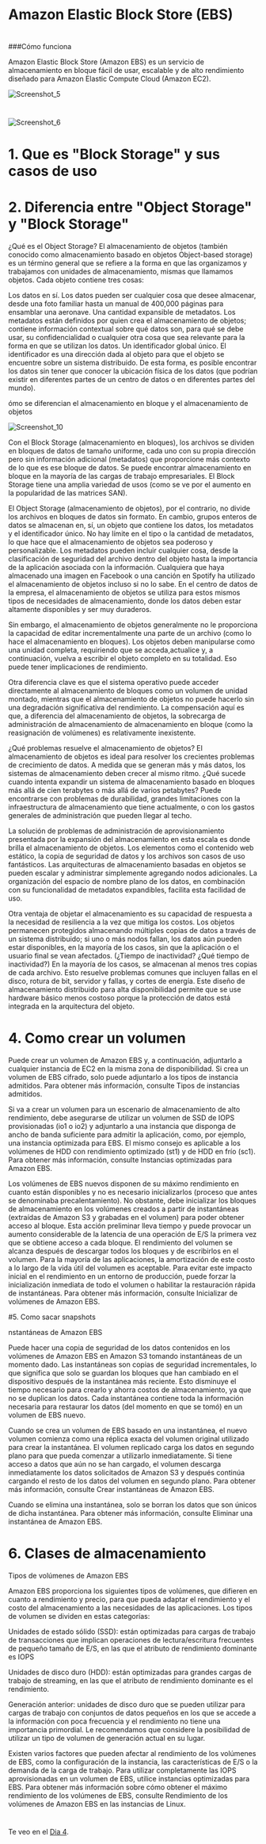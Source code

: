 
# Amazon Elastic Block Store (EBS)

#

###Cómo funciona

Amazon Elastic Block Store (Amazon EBS) es un servicio de almacenamiento en bloque fácil de usar, escalable y de alto rendimiento diseñado para Amazon Elastic Compute Cloud (Amazon EC2).


![Screenshot_5](https://user-images.githubusercontent.com/105083569/174698642-63999772-64dd-4f8a-9e66-0b277f1043d5.png)


#

![Screenshot_6](https://user-images.githubusercontent.com/105083569/174698675-38bae74d-8163-41de-a4b8-30005c324148.png)



# 1.	Que es "Block Storage" y sus casos de uso
# 2.	Diferencia entre "Object Storage" y "Block Storage"


¿Qué es el  Object Storage?
El almacenamiento de objetos (también conocido como almacenamiento basado en objetos Object-based storage) es un término general que se refiere a la forma en que las organizamos y trabajamos con unidades de almacenamiento, mismas que llamamos objetos. Cada objeto contiene tres cosas:

Los datos en sí. Los datos pueden ser cualquier cosa que desee almacenar, desde una foto familiar hasta un manual de 400,000 páginas para ensamblar una aeronave.
Una cantidad expansible de metadatos. Los metadatos están definidos por quien crea el almacenamiento de objetos; contiene información contextual sobre qué datos son, para qué se debe usar, su confidencialidad o cualquier otra cosa que sea relevante para la forma en que se utilizan los datos.
Un identificador global único. El identificador es una dirección dada al objeto para que el objeto se encuentre sobre un sistema distribuido. De esta forma, es posible encontrar los datos sin tener que conocer la ubicación física de los datos (que podrían existir en diferentes partes de un centro de datos o en diferentes partes del mundo).


ómo se diferencian el almacenamiento en bloque y el almacenamiento de objetos

![Screenshot_10](https://user-images.githubusercontent.com/105083569/174704738-15ec4ef1-9295-4bc8-a77d-de442359936d.png)

Con el Block Storage (almacenamiento en bloques), los archivos se dividen en bloques de datos de tamaño uniforme, cada uno con su propia dirección pero sin información adicional (metadatos) que proporcione más contexto de lo que es ese bloque de datos. Se puede encontrar almacenamiento en bloque en la mayoría de las cargas de trabajo empresariales. El Block Storage tiene una amplia variedad de usos (como se ve por el aumento en la popularidad de las matrices SAN).

El Object Storage (almacenamiento de objetos), por el contrario, no divide los archivos en bloques de datos sin formato. En cambio, grupos enteros de datos se almacenan en, sí, un objeto que contiene los datos, los metadatos y el identificador único. No hay límite en el tipo o la cantidad de metadatos, lo que hace que el almacenamiento de objetos sea poderoso y personalizable. Los metadatos pueden incluir cualquier cosa, desde la clasificación de seguridad del archivo dentro del objeto hasta la importancia de la aplicación asociada con la información. Cualquiera que haya almacenado una imagen en Facebook o una canción en Spotify ha utilizado el almacenamiento de objetos incluso si no lo sabe. En el centro de datos de la empresa, el almacenamiento de objetos se utiliza para estos mismos tipos de necesidades de almacenamiento, donde los datos deben estar altamente disponibles y ser muy duraderos.

Sin embargo, el almacenamiento de objetos generalmente no le proporciona la capacidad de editar incrementalmente una parte de un archivo (como lo hace el almacenamiento en bloques). Los objetos deben manipularse como una unidad completa, requiriendo que se acceda,actualice y, a continuación, vuelva a escribir el objeto completo en su totalidad. Eso puede tener implicaciones de rendimiento.

Otra diferencia clave es que el sistema operativo puede acceder directamente al almacenamiento de bloques como un volumen de unidad montado, mientras que el almacenamiento de objetos no puede hacerlo sin una degradación significativa del rendimiento. La compensación aquí es que, a diferencia del almacenamiento de objetos, la sobrecarga de administración de almacenamiento de almacenamiento en bloque (como la reasignación de volúmenes) es relativamente inexistente.

¿Qué problemas resuelve el almacenamiento de objetos?
El almacenamiento de objetos es ideal para resolver los crecientes problemas de crecimiento de datos. A medida que se generan más y más datos, los sistemas de almacenamiento deben crecer al mismo ritmo. ¿Qué sucede cuando intenta expandir un sistema de almacenamiento basado en bloques más allá de cien terabytes o más allá de varios petabytes? Puede encontrarse con problemas de durabilidad, grandes limitaciones con la infraestructura de almacenamiento que tiene actualmente, o con los gastos generales de administración que pueden llegar al techo.

La solución de problemas de administración de aprovisionamiento presentada por la expansión del almacenamiento en esta escala es donde brilla el almacenamiento de objetos. Los elementos como el contenido web estático, la copia de seguridad de datos y los archivos son casos de uso fantásticos. Las arquitecturas de almacenamiento basadas en objetos se pueden escalar y administrar simplemente agregando nodos adicionales. La organización del espacio de nombre plano de los datos, en combinación con su funcionalidad de metadatos expandibles, facilita esta facilidad de uso.

Otra ventaja de objetar el almacenamiento es su capacidad de respuesta a la necesidad de resiliencia a la vez que mitiga los costos. Los objetos permanecen protegidos almacenando múltiples copias de datos a través de un sistema distribuido; si uno o más nodos fallan, los datos aún pueden estar disponibles, en la mayoría de los casos, sin que la aplicación o el usuario final se vean afectados. (¿Tiempo de inactividad? ¿Qué tiempo de inactividad?) En la mayoría de los casos, se almacenan al menos tres copias de cada archivo. Esto resuelve problemas comunes que incluyen fallas en el disco, rotura de bit, servidor y fallas, y cortes de energía. Este diseño de almacenamiento distribuido para alta disponibilidad permite que se use hardware básico menos costoso porque la protección de datos está integrada en la arquitectura del objeto.



# 4.	Como crear un volumen

Puede crear un volumen de Amazon EBS y, a continuación, adjuntarlo a cualquier instancia de EC2 en la misma zona de disponibilidad. Si crea un volumen de EBS cifrado, solo puede adjuntarlo a los tipos de instancia admitidos. Para obtener más información, consulte Tipos de instancias admitidos.

Si va a crear un volumen para un escenario de almacenamiento de alto rendimiento, debe asegurarse de utilizar un volumen de SSD de IOPS provisionadas (io1 o io2) y adjuntarlo a una instancia que disponga de ancho de banda suficiente para admitir la aplicación, como, por ejemplo, una instancia optimizada para EBS. El mismo consejo es aplicable a los volúmenes de HDD con rendimiento optimizado (st1) y de HDD en frío (sc1). Para obtener más información, consulte Instancias optimizadas para Amazon EBS.

Los volúmenes de EBS nuevos disponen de su máximo rendimiento en cuanto están disponibles y no es necesario inicializarlos (proceso que antes se denominaba precalentamiento). No obstante, debe inicializar los bloques de almacenamiento en los volúmenes creados a partir de instantáneas (extraídas de Amazon S3 y grabadas en el volumen) para poder obtener acceso al bloque. Esta acción preliminar lleva tiempo y puede provocar un aumento considerable de la latencia de una operación de E/S la primera vez que se obtiene acceso a cada bloque. El rendimiento del volumen se alcanza después de descargar todos los bloques y de escribirlos en el volumen. Para la mayoría de las aplicaciones, la amortización de este costo a lo largo de la vida útil del volumen es aceptable. Para evitar este impacto inicial en el rendimiento en un entorno de producción, puede forzar la inicialización inmediata de todo el volumen o habilitar la restauración rápida de instantáneas. Para obtener más información, consulte Inicializar de volúmenes de Amazon EBS.
















#5.	Como sacar snapshots

nstantáneas de Amazon EBS

Puede hacer una copia de seguridad de los datos contenidos en los volúmenes de Amazon EBS en Amazon S3 tomando instantáneas de un momento dado. Las instantáneas son copias de seguridad incrementales, lo que significa que solo se guardan los bloques que han cambiado en el dispositivo después de la instantánea más reciente. Esto disminuye el tiempo necesario para crearlo y ahorra costos de almacenamiento, ya que no se duplican los datos. Cada instantánea contiene toda la información necesaria para restaurar los datos (del momento en que se tomó) en un volumen de EBS nuevo.

Cuando se crea un volumen de EBS basado en una instantánea, el nuevo volumen comienza como una réplica exacta del volumen original utilizado para crear la instantánea. El volumen replicado carga los datos en segundo plano para que pueda comenzar a utilizarlo inmediatamente. Si tiene acceso a datos que aún no se han cargado, el volumen descarga inmediatamente los datos solicitados de Amazon S3 y después continúa cargando el resto de los datos del volumen en segundo plano. Para obtener más información, consulte Crear instantáneas de Amazon EBS.

Cuando se elimina una instantánea, solo se borran los datos que son únicos de dicha instantánea. Para obtener más información, consulte Eliminar una instantánea de Amazon EBS.







# 6.	Clases de almacenamiento

Tipos de volúmenes de Amazon EBS

Amazon EBS proporciona los siguientes tipos de volúmenes, que difieren en cuanto a rendimiento y precio, para que pueda adaptar el rendimiento y el costo del almacenamiento a las necesidades de las aplicaciones. Los tipos de volumen se dividen en estas categorías:

Unidades de estado sólido (SSD): están optimizadas para cargas de trabajo de transacciones que implican operaciones de lectura/escritura frecuentes de pequeño tamaño de E/S, en las que el atributo de rendimiento dominante es IOPS

Unidades de disco duro (HDD): están optimizadas para grandes cargas de trabajo de streaming, en las que el atributo de rendimiento dominante es el rendimiento.

Generación anterior: unidades de disco duro que se pueden utilizar para cargas de trabajo con conjuntos de datos pequeños en los que se accede a la información con poca frecuencia y el rendimiento no tiene una importancia primordial. Le recomendamos que considere la posibilidad de utilizar un tipo de volumen de generación actual en su lugar.

Existen varios factores que pueden afectar al rendimiento de los volúmenes de EBS, como la configuración de la instancia, las características de E/S o la demanda de la carga de trabajo. Para utilizar completamente las IOPS aprovisionadas en un volumen de EBS, utilice instancias optimizadas para EBS. Para obtener más información sobre cómo obtener el máximo rendimiento de los volúmenes de EBS, consulte Rendimiento de los volúmenes de Amazon EBS en las instancias de Linux.


#
#
#
#
#


Te veo en el [Dia 4](day04.md).  
